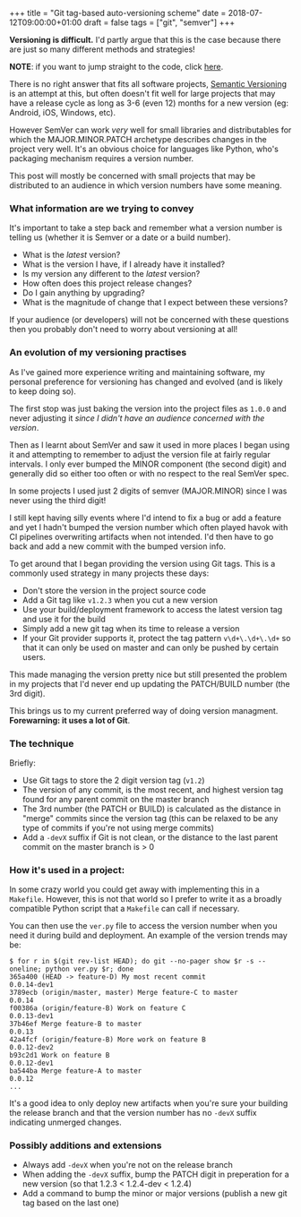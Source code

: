 +++
title = "Git tag-based auto-versioning scheme"
date = 2018-07-12T09:00:00+01:00
draft = false
tags = ["git", "semver"]
+++

**Versioning is difficult.** I'd partly argue that this is the case because there are just so many different methods and strategies!

**NOTE**: if you want to jump straight to the code, click [here](#code).

There is no right answer that fits all software projects, [Semantic Versioning](https://semver.org/) is an attempt at this, but often doesn't fit well for large projects that may have a release cycle as long as 3-6 (even 12) months for a new version (eg: Android, iOS, Windows, etc).

However SemVer can work _very_ well for small libraries and distributables for which the MAJOR.MINOR.PATCH archetype describes changes in the project very well. It's an obvious choice for languages like Python, who's packaging mechanism requires a version number.

This post will mostly be concerned with small projects that may be distributed to an audience in which version numbers have some meaning.

### What information are we trying to convey

It's important to take a step back and remember what a version number is telling us (whether it is Semver or a date or a build number).

- What is the _latest_ version?
- What is the version I have, if I already have it installed?
- Is my version any different to the _latest_ version?
- How often does this project release changes?
- Do I gain anything by upgrading?
- What is the magnitude of change that I expect between these versions?

If your audience (or developers) will not be concerned with these questions then you probably don't need to worry about versioning at all!

### An evolution of my versioning practises

As I've gained more experience writing and maintaining software, my personal preference for versioning has changed and evolved (and is likely to keep doing so).

The first stop was just baking the version into the project files as `1.0.0` and never adjusting it _since I didn't have an audience concerned with the version_.

Then as I learnt about SemVer and saw it used in more places I began using it and attempting to remember to adjust the version file at fairly regular intervals. I only ever bumped the MINOR component (the second digit) and generally did so either too often or with no respect to the real SemVer spec.

In some projects I used just 2 digits of semver (MAJOR.MINOR) since I was never using the third digit!

I still kept having silly events where I'd intend to fix a bug or add a feature and yet I hadn't bumped the version number which often played havok with CI pipelines overwriting artifacts when not intended. I'd then have to go back and add a new commit with the bumped version info.

To get around that I began providing the version using Git tags. This is a commonly used strategy in many projects these days:

- Don't store the version in the project source code
- Add a Git tag like `v1.2.3` when you cut a new version
- Use your build/deployment framework to access the latest version tag and use it for the build
- Simply add a new git tag when its time to release a version
- If your Git provider supports it, protect the tag pattern `v\d+\.\d+\.\d+` so that it can only be used on master and can only be pushed by certain users.

This made managing the version pretty nice but still presented the problem in my projects that I'd never end up updating the PATCH/BUILD number (the 3rd digit).

This brings us to my current preferred way of doing version managment. **Forewarning: it uses a lot of Git**.

### The technique

Briefly:

- Use Git tags to store the 2 digit version tag (`v1.2`)
- The version of any commit, is the most recent, and highest version tag found for any parent commit on the master branch
- The 3rd number (the PATCH or BUILD) is calculated as the distance in "merge" commits since the version tag (this can be relaxed to be any type of commits if you're not using merge commits)
- Add a `-devX` suffix if Git is not clean, or the distance to the last parent commit on the master branch is > 0

### How it's used in a project:

In some crazy world you could get away with implementing this in a `Makefile`. However, this is not that world so I prefer to write it as a broadly compatible Python script that a `Makefile` can call if necessary.

<a name="code"></a>
<script src="https://gist.github.com/AstromechZA/91d724c3601b1f32ce8060169d797560.js"></script>

You can then use the `ver.py` file to access the version number when you need it during build and deployment. An example of the version trends may be:

```
$ for r in $(git rev-list HEAD); do git --no-pager show $r -s --oneline; python ver.py $r; done
365a400 (HEAD -> feature-D) My most recent commit
0.0.14-dev1
3789ecb (origin/master, master) Merge feature-C to master
0.0.14
f00386a (origin/feature-B) Work on feature C
0.0.13-dev1
37b46ef Merge feature-B to master
0.0.13
42a4fcf (origin/feature-B) More work on feature B
0.0.12-dev2
b93c2d1 Work on feature B
0.0.12-dev1
ba544ba Merge feature-A to master
0.0.12
...
```

It's a good idea to only deploy new artifacts when you're sure your building the release branch and that the version number has no `-devX` suffix indicating unmerged changes.

### Possibly additions and extensions

- Always add `-devX` when you're not on the release branch
- When adding the `-devX` suffix, bump the PATCH digit in preperation for a new version (so that 1.2.3 < 1.2.4-dev < 1.2.4)
- Add a command to bump the minor or major versions (publish a new git tag based on the last one)
